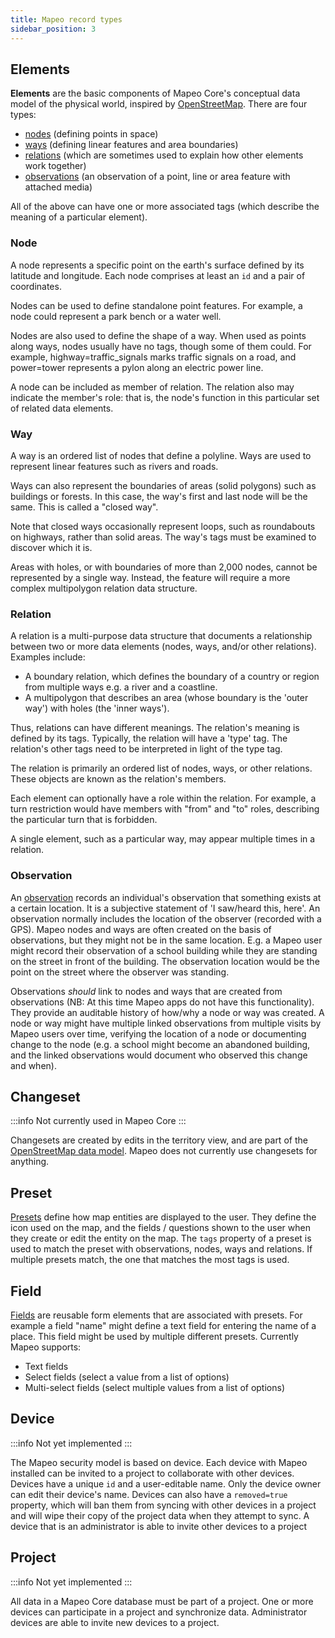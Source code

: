 ```yaml
---
title: Mapeo record types
sidebar_position: 3
---
```

## Elements

**Elements** are the basic components of Mapeo Core's conceptual data model of the physical world, inspired by [OpenStreetMap](https://wiki.openstreetmap.org/wiki/Elements). There are four types:

* [nodes](#node) (defining points in space)
* [ways](#way) (defining linear features and area boundaries)
* [relations](#relation) (which are sometimes used to explain how other elements work together)
* [observations](#observation) (an observation of a point, line or area feature with attached media)

All of the above can have one or more associated tags (which describe the meaning of a particular element).

### Node

A node represents a specific point on the earth's surface defined by its latitude and longitude. Each node comprises at least an `id` and a pair of coordinates.

Nodes can be used to define standalone point features. For example, a node could represent a park bench or a water well.

Nodes are also used to define the shape of a way. When used as points along ways, nodes usually have no tags, though some of them could. For example, highway=traffic_signals marks traffic signals on a road, and power=tower represents a pylon along an electric power line.

A node can be included as member of relation. The relation also may indicate the member's role: that is, the node's function in this particular set of related data elements.

### Way

A way is an ordered list of nodes that define a polyline. Ways are used to represent linear features such as rivers and roads.

Ways can also represent the boundaries of areas (solid polygons) such as buildings or forests. In this case, the way's first and last node will be the same. This is called a "closed way".

Note that closed ways occasionally represent loops, such as roundabouts on highways, rather than solid areas. The way's tags must be examined to discover which it is.

Areas with holes, or with boundaries of more than 2,000 nodes, cannot be represented by a single way. Instead, the feature will require a more complex multipolygon relation data structure.

### Relation

A relation is a multi-purpose data structure that documents a relationship between two or more data elements (nodes, ways, and/or other relations). Examples include:

* A boundary relation, which defines the boundary of a country or region from multiple ways e.g. a river and a coastline.
* A multipolygon that describes an area (whose boundary is the 'outer way') with holes (the 'inner ways').

Thus, relations can have different meanings. The relation's meaning is defined by its tags. Typically, the relation will have a 'type' tag. The relation's other tags need to be interpreted in light of the type tag.

The relation is primarily an ordered list of nodes, ways, or other relations. These objects are known as the relation's members.

Each element can optionally have a role within the relation. For example, a turn restriction would have members with "from" and "to" roles, describing the particular turn that is forbidden.

A single element, such as a particular way, may appear multiple times in a relation.

### Observation

An [observation](../../reference/record-types/observation) records an
individual's observation that something exists at a certain location. It is a
subjective statement of 'I saw/heard this, here'. An observation normally
includes the location of the observer (recorded with a GPS). Mapeo nodes and
ways are often created on the basis of observations, but they might not be in
the same location. E.g. a Mapeo user might record their observation of a school
building while they are standing on the street in front of the building. The
observation location would be the point on the street where the observer was
standing.

Observations _should_ link to nodes and ways that are created from observations (NB: At this time Mapeo apps do not have this functionality). They provide an auditable history of how/why a node or way was created. A node or way might have multiple linked observations from multiple visits by Mapeo users over time, verifying the location of a node or documenting change to the node (e.g. a school might become an abandoned building, and the linked observations would document who observed this change and when).

## Changeset

:::info
Not currently used in Mapeo Core
:::

Changesets are created by edits in the territory view, and are part of the [OpenStreetMap data model](https://wiki.openstreetmap.org/wiki/API_v0.6#Changesets_2). Mapeo does not currently use changesets for anything.

## Preset

[Presets](../../reference/record-types/preset) define how map entities are displayed to the user. They define the icon used on the map, and the fields /
questions shown to the user when they create or edit the entity on the map. The `tags` property of a preset is used to
match the preset with observations, nodes, ways and relations. If multiple presets match, the one that matches the most
tags is used.

## Field

[Fields](../../reference/record-types/field) are reusable form elements that are associated with presets. For example a field "name" might define a text field for entering the name of a place. This field might be used by multiple different presets. Currently Mapeo supports:

- Text fields
- Select fields (select a value from a list of options)
- Multi-select fields (select multiple values from a list of options)

## Device

:::info
Not yet implemented
:::

The Mapeo security model is based on device. Each device with Mapeo installed can be invited to a project to collaborate with other devices. Devices have a unique `id` and a user-editable name. Only the device owner can edit their device's name. Devices can also have a `removed=true` property, which will ban them from syncing with other devices in a project and will wipe their copy of the project data when they attempt to sync. A device that is an administrator is able to invite other devices to a project

## Project

:::info
Not yet implemented
:::

All data in a Mapeo Core database must be part of a project. One or more devices can participate in a project and synchronize data. Administrator devices are able to invite new devices to a project.
